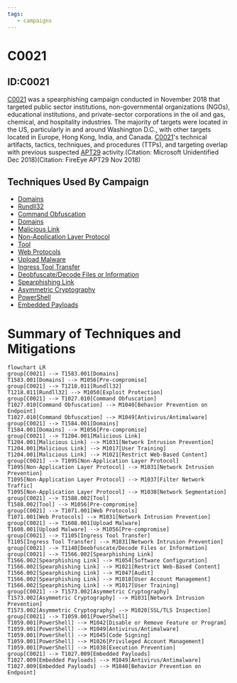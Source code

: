 ```yaml
---
tags:
   - campaigns
---
```

# C0021
## ID:C0021
[C0021](campaigns/C0021) was a spearphishing campaign conducted in November 2018 that targeted public sector institutions, non-governmental organizations (NGOs), educational institutions, and private-sector corporations in the oil and gas, chemical, and hospitality industries. The majority of targets were located in the US, particularly in and around Washington D.C., with other targets located in Europe, Hong Kong, India, and Canada. [C0021](campaigns/C0021)'s technical artifacts, tactics, techniques, and procedures (TTPs), and targeting overlap with previous suspected [APT29](groups/G0016) activity.(Citation: Microsoft Unidentified Dec 2018)(Citation: FireEye APT29 Nov 2018)
## Techniques Used By Campaign
* [Domains](techniques/T1583/001)
* [Rundll32](techniques/T1218/011)
* [Command Obfuscation](techniques/T1027/010)
* [Domains](techniques/T1584/001)
* [Malicious Link](techniques/T1204/001)
* [Non-Application Layer Protocol](techniques/T1095)
* [Tool](techniques/T1588/002)
* [Web Protocols](techniques/T1071/001)
* [Upload Malware](techniques/T1608/001)
* [Ingress Tool Transfer](techniques/T1105)
* [Deobfuscate/Decode Files or Information](techniques/T1140)
* [Spearphishing Link](techniques/T1566/002)
* [Asymmetric Cryptography](techniques/T1573/002)
* [PowerShell](techniques/T1059/001)
* [Embedded Payloads](techniques/T1027/009)

# Summary of Techniques and Mitigations
```mermaid
flowchart LR
group[C0021] --> T1583.001[Domains]
T1583.001[Domains] --> M1056[Pre-compromise]
group[C0021] --> T1218.011[Rundll32]
T1218.011[Rundll32] --> M1050[Exploit Protection]
group[C0021] --> T1027.010[Command Obfuscation]
T1027.010[Command Obfuscation] --> M1040[Behavior Prevention on Endpoint]
T1027.010[Command Obfuscation] --> M1049[Antivirus/Antimalware]
group[C0021] --> T1584.001[Domains]
T1584.001[Domains] --> M1056[Pre-compromise]
group[C0021] --> T1204.001[Malicious Link]
T1204.001[Malicious Link] --> M1031[Network Intrusion Prevention]
T1204.001[Malicious Link] --> M1017[User Training]
T1204.001[Malicious Link] --> M1021[Restrict Web-Based Content]
group[C0021] --> T1095[Non-Application Layer Protocol]
T1095[Non-Application Layer Protocol] --> M1031[Network Intrusion Prevention]
T1095[Non-Application Layer Protocol] --> M1037[Filter Network Traffic]
T1095[Non-Application Layer Protocol] --> M1030[Network Segmentation]
group[C0021] --> T1588.002[Tool]
T1588.002[Tool] --> M1056[Pre-compromise]
group[C0021] --> T1071.001[Web Protocols]
T1071.001[Web Protocols] --> M1031[Network Intrusion Prevention]
group[C0021] --> T1608.001[Upload Malware]
T1608.001[Upload Malware] --> M1056[Pre-compromise]
group[C0021] --> T1105[Ingress Tool Transfer]
T1105[Ingress Tool Transfer] --> M1031[Network Intrusion Prevention]
group[C0021] --> T1140[Deobfuscate/Decode Files or Information]
group[C0021] --> T1566.002[Spearphishing Link]
T1566.002[Spearphishing Link] --> M1054[Software Configuration]
T1566.002[Spearphishing Link] --> M1021[Restrict Web-Based Content]
T1566.002[Spearphishing Link] --> M1047[Audit]
T1566.002[Spearphishing Link] --> M1018[User Account Management]
T1566.002[Spearphishing Link] --> M1017[User Training]
group[C0021] --> T1573.002[Asymmetric Cryptography]
T1573.002[Asymmetric Cryptography] --> M1031[Network Intrusion Prevention]
T1573.002[Asymmetric Cryptography] --> M1020[SSL/TLS Inspection]
group[C0021] --> T1059.001[PowerShell]
T1059.001[PowerShell] --> M1042[Disable or Remove Feature or Program]
T1059.001[PowerShell] --> M1049[Antivirus/Antimalware]
T1059.001[PowerShell] --> M1045[Code Signing]
T1059.001[PowerShell] --> M1026[Privileged Account Management]
T1059.001[PowerShell] --> M1038[Execution Prevention]
group[C0021] --> T1027.009[Embedded Payloads]
T1027.009[Embedded Payloads] --> M1049[Antivirus/Antimalware]
T1027.009[Embedded Payloads] --> M1040[Behavior Prevention on Endpoint]
```